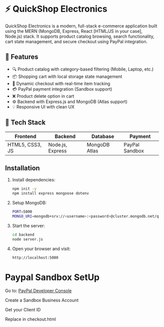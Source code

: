 # ⚡ QuickShop Electronics 

QuickShop Electronics is a modern, full-stack e-commerce application built using the MERN (MongoDB, Express, React [HTML/JS in your case], Node.js) stack. It supports product catalog browsing, search functionality, cart state management, and secure checkout using PayPal integration.

## 📌 Features

- 🔍 Product catalog with category-based filtering (Mobile, Laptop, etc.)
- 📦 Shopping cart with local storage state management
- 🧾 Dynamic checkout with real-time item tracking
- 💳 PayPal payment integration (Sandbox support)
- ❌ Product delete option in cart
- ⚙️ Backend with Express.js and MongoDB (Atlas support)
- 💡 Responsive UI with clean UX


## 🚀 Tech Stack

| Frontend      | Backend       | Database   | Payment         |
|---------------|---------------|------------|-----------------|
| HTML5, CSS3, JS | Node.js, Express | MongoDB Atlas | PayPal Sandbox  |

## Installation

1. Install dependencies:

   ```bash
   npm init -y
   npm install express mongoose dotenv

2. Setup MongoDB:

   ```bash
   PORT=5000
   MONGO_URI=mongodb+srv://<username>:<password>@cluster.mongodb.net/quickshop

3. Start the server:
   
   ```bash
   cd backend
   node server.js

4. Open your browser and visit:
   
   ```bash
   http://localhost:5000

# Paypal Sandbox SetUp

Go to: [PayPal Developer Console](https://developer.paypal.com/home/)

Create a Sandbox Business Account

Get your Client ID

Replace in checkout.html






